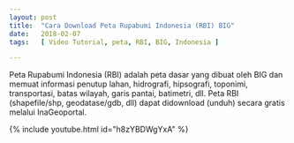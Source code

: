 ```yaml
---
layout: post
title:  "Cara Download Peta Rupabumi Indonesia (RBI) BIG"
date:   2018-02-07
tags:   [ Video Tutorial, peta, RBI, BIG, Indonesia ]

---
```



<p class="intro"><span class="dropcap">P</span>eta Rupabumi Indonesia (RBI) adalah peta dasar yang dibuat oleh BIG dan memuat informasi penutup lahan, hidrografi, hipsografi, toponimi, transportasi, batas wilayah, garis pantai, batimetri, dll. Peta RBI (shapefile/shp, geodatase/gdb, dll) dapat didownload (unduh) secara gratis melalui InaGeoportal.</p>

{% include youtube.html id="h8zYBDWgYxA" %}
